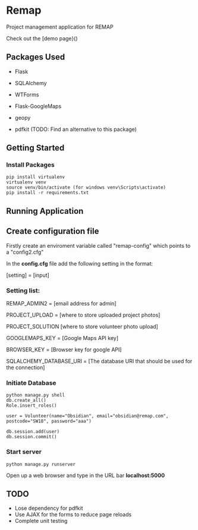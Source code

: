 # Remap

Project management application for REMAP

Check out the [demo page}()

## Packages Used

* Flask
* SQLAlchemy
* WTForms

* Flask-GoogleMaps
* geopy

* pdfkit (TODO: Find an alternative to this package)

## Getting Started

### Install Packages

```
pip install virtualenv
virtualenv venv
source venv/bin/activate (for windows venv\Scripts\activate)
pip install -r requirements.txt
```

## Running Application

## Create configuration file

Firstly create an enviroment variable called "remap-config" which points to a "config2.cfg"

In the **config.cfg** file add the following setting in the format:

[setting] = [input]

### Setting list:

REMAP_ADMIN2 = [email address for admin]

PROJECT_UPLOAD = [where to store uploaded project photos]

PROJECT_SOLUTION [where to store volunteer photo upload]

GOOGLEMAPS_KEY = [Google Maps API key]

BROWSER_KEY = [Browser key for google API]

SQLALCHEMY_DATABASE_URI = [The database URI that should be used for the connection]

### Initiate Database

```
python manage.py shell
db.create_all()
Role.insert_roles()

user = Volunteer(name="Obsidian", email="obsidian@remap.com", postcode="SW18", password="aaa")

db.session.add(user)
db.session.commit()

```
### Start server

```
python manage.py runserver
```
Open up a web browser and type in the URL bar **localhost:5000**

## TODO

* Lose dependency for pdfkit
* Use AJAX for the forms to reduce page reloads
* Complete unit testing
